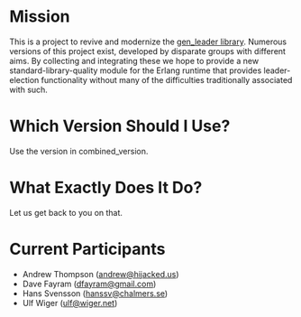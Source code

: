 Mission
=======

This is a project to revive and modernize the [gen_leader library](http://www.cs.chalmers.se/~hanssv/leader_election/doc/gen_leader.html).
Numerous versions of this project exist, developed by disparate groups with different aims. By collecting and integrating these we hope
to provide a new standard-library-quality module for the Erlang runtime that provides leader-election functionality without many of the
difficulties traditionally associated with such.

Which Version Should I Use?
===========================

Use the version in combined_version.

What Exactly Does It Do?
========================

Let us get back to you on that.

Current Participants
====================

+ Andrew Thompson (andrew@hijacked.us)
+ Dave Fayram (dfayram@gmail.com)
+ Hans Svensson (hanssv@chalmers.se)
+ Ulf Wiger (ulf@wiger.net)